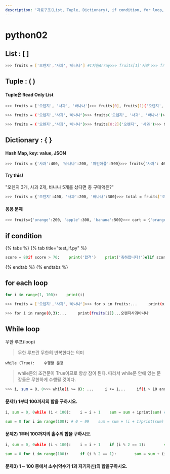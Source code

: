```yaml
---
description: '자료구조(List, Tuple, Dictionary), if condition, for loop, while loop'
---
```


# python02

## List : \[ \]

```bash
>>> fruits = ['오렌지','사과','바나나'] #1차원Array>>> fruits[1]'사과'>>> fruits[0:2]['오렌지', '사과']>>> fruits[-1]'바나나'>>> prices = [300, 400, 500] #1차원Array>>> prices[300, 400, 500]>>> [ fruits[1], prices[1] ] ['사과', 400]#2차원Array>>> [ fruits, prices ][['오렌지', '사과', '바나나'], [300, 400, 500]]>>> items = fruits + prices>>> items['오렌지', '사과', '바나나', 300, 400, 500]>>> fruits.append('체리')>>> fruits['오렌지', '사과', '바나나', '체리']>>> things = ['오렌지', 90, '바나나', 30]>>> items.extend(things)>>> items['오렌지', '사과', '바나나', 300, 400, 500, '오렌지', 90, '바나나', 30]>>> len(items)10>>> len(items[0])3>>> fruits[0][1]'렌'>>> fruits.insert(1,'포도')>>> fruits['오렌지', '포도', '사과', '바나나', '체리']>>> fruits.pop(1)'포도'>>> a = del fruits[1]  File "<stdin>", line 1    a = del fruits[1]          ^SyntaxError: invalid syntax>>> a = fruits.pop(1)>>> a'사과'>>> fruits['오렌지', '바나나', '체리']>>> fruits.remove('바나나')>>> fruits['오렌지', '체리']>>> fruits.clear()>>> fruits[]>>> print("has 사과", '사과' in fruits)has 사과 False>>> print("has 사과", '사과' not in fruits)has 사과 True
```

## Tuple : \( \)

#### Tuple은 Read Only List

```bash
>>> fruits = ['오렌지', '사과', '바나나']>>> fruits[0], fruits[1]('오렌지', '사과')>>> q = fruits[0], fruits[1]>>> q('오렌지', '사과')
```

```bash
>>> fruits = ('오렌지','사과','바나나')>>> fruits('오렌지', '사과', '바나나')>>> x, y = 1, 2>>> (x,y)(1, 2)
```

```bash
>>> fruits = ('오렌지','사과','바나나')>>> fruits[0:2]('오렌지', '사과')>>> fruits[1]'사과'# Tuple에서는 append 사용할 수 없다.>>> fruits.append('bbb')Traceback (most recent call last):  File "<stdin>", line 1, in <module>AttributeError: 'tuple' object has no attribute 'append'#AttributeError는 어떠한 값에 대한 에러!
```

## Dictionary **: { }**

#### **Hash Map, key: value, JSON**

```bash
>>> fruits = {'사과':400, '바나나':200, '파인애플':500}>>> fruits{'사과': 400, '바나나': 200, '파인애플': 500}>>> fruits.keys()dict_keys(['사과', '바나나', '파인애플'])>>> fruits.values()dict_values([400, 200, 500])>>> fruits['바나나']200>>> '바나나' in fruitsTrue>>> 200 in fruitsFalse # "in"은 key에서만 찾는다!
```

#### Try this!

"오렌지 3개, 사과 2개, 바나나 5개를 샀다면 총 구매액은?"

```bash
>>> fruits = {'오렌지':400, '사과':200, '바나나':300}>>> total = fruits['오렌지']*3 + fruits['사과']*2 + fruits['바나나']*5>>> total3100
```

#### 응용 문제

```bash
>>> fruits={'orange':200, 'apple':300, 'banana':500}>>> cart = {'orange':3, 'apple':2, 'banana': 2}>>> total = fruits['orange']*cart['orange'] + fruits['apple']*cart['apple'] +fruits['banana']*cart['banana']>>> total2200
```

## if condition

{% tabs %}
{% tab title="test\_if.py" %}
```python
score = 80if score > 70:    print('합격')    print('축하합니다!')elif score == 70:    print('합격도 아니고 불합격도 아님!')else:    print('불합격')    print('다음 기회에 응시해주세요.')
```
{% endtab %}
{% endtabs %}

## for each loop

```python
for i in range(1, 100):    print(i)
```

```bash
>>> fruits = ['오렌지','사과','바나나']>>> for x in fruits:...     print(x)...오렌지사과바나나
```

```bash
>>> for i in range(0,3):...     print(fruits[i])...오렌지사과바나나
```

## While loop

무한 루프\(loop\)

> 무한 루프란 무한히 반복한다는 의미

```text
while (True):    수행할 문장 
```

> while문의 조건문이 True이므로 항상 참이 된다. 따라서 while문 안에 있는 문장들은 무한하게 수행될 것이다.

```bash
>>> i, sum = 0, 0>>> while(i >= 0): ...     i += 1...     if(i > 10 and i < 20):...             continue......     sum += i;...     if(i == 100):...             print("End!!", sum)...             break...End!! 4915
```

#### 문제1\) 1부터 100까지의 합을 구하시오.

```python
i, sum = 0, 0while (i < 100):    i = i + 1    sum = sum + iprint(sum) #5050
```

```python
sum = 0 for i in range(100): # 0 ~ 99    sum = sum + (i + 1)print(sum) #5050
```

#### 문제2\) 1부터 100까지의 홀수의 합을 구하시오.

```python
i, sum = 0, 0while (i < 100):    i = i + 1    if (i % 2 == 1):        sum = sum + iprint(sum) #2500
```

```python
sum = 0 for i in range(100):     if (i % 2 == 1):        sum = sum + (i + 1)print(sum) #2550
```

#### 문제3\) 1 ~ 100 중에서 소수\(약수가 1과 자기자신\)의 합을구하시오.



